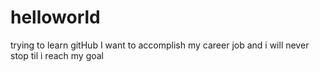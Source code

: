 # helloworld
trying to learn gitHub
I want to accomplish my career job and i will never stop til i reach my goal
